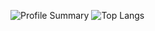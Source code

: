 ![Profile Summary](https://github-profile-summary-cards.vercel.app/api/cards/profile-details?username=chalcinxx&theme=dark)
![Top Langs](https://github-readme-stats.vercel.app/api/top-langs/?username=chalcinxx&layout=compact&theme=dark&hide=cmake)
